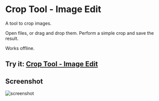 # Crop Tool - Image Edit

A tool to crop images.

Open files, or drag and drop them. Perform a simple crop and save the result.

Works offline.

## Try it: [Crop Tool - Image Edit](https://chrome.google.com/webstore/detail/crop-tool-image-edit/foibnkkcggahkmckladbmgkajodpcjfh)

## Screenshot
![screenshot](https://raw.github.com/GoogleChrome/chrome-app-samples/master/image-edit/assets/screenshot_1280_800.png)
